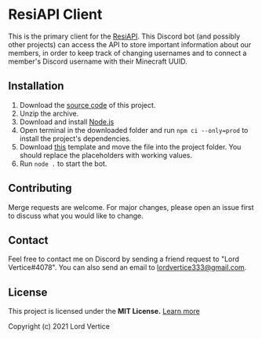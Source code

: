 # ResiAPI Client

This is the primary client for the [ResiAPI](https://lordvertice.hopto.org/LordVertice/resi-api). This Discord bot (and possibly other projects) can access the API to store important information about our members, in order to keep track of changing usernames and to connect a member's Discord username with their Minecraft UUID.

## Installation
1. Download the [source code](https://lordvertice.hopto.org/LordVertice/resi-api-client/-/archive/master/resi-api-client-master.zip) of this project.
2. Unzip the archive.
3. Download and install [Node.js](https://nodejs.org/en/)
4. Open terminal in the downloaded folder and run `npm ci --only=prod` to install the project's dependencies.
5. Download [this](https://mega.nz/file/CF11SCIa#oL6JVd8ndQ9XFAPt8mD1AQAp18OPTDdi0PXWQkxeUK8) template and move the file into the project folder. You should replace the placeholders with working values.
6. Run `node .` to start the bot.

## Contributing
Merge requests are welcome. For major changes, please open an issue first to discuss what you would like to change.

## Contact
Feel free to contact me on Discord by sending a friend request to "Lord Vertice#4078". You can also send an email to lordvertice333@gmail.com.

## License
This project is licensed under the **MIT License.** [Learn more](https://choosealicense.com/licenses/mit/)  

Copyright (c) 2021 Lord Vertice